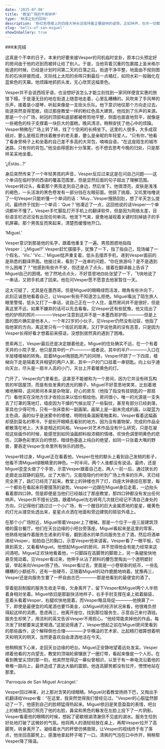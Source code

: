 ```yaml
---
date: '2025-07-08'
title: '教堂广场的午夜钟声'
type: '林深之处的回响'
description: '粉红色塔楼上的四座大钟永远保持着正要敲响的姿势。正如钟声，也许一切都是幻觉。'
slug: 'bells-of-san-miguel'
showInGallery: true
---
```


###未完结

这真是个不幸的日子。本来约好要来接Vesper的司机临时变卦，原本口头预定好的房间由于他的迟到而被转让给了别人。于是，当他背着沉重的包裹踏上圣米格尔街道的时候，已经是计划时间第二天的日落之后。街道干净平整，地面由不规则图形的石块拼接而成，天际线上太阳的余晖只剩最后一点橘红，如同水彩一般融化在蓝紫色的天幕。他烦躁地抓抓头发，无心欣赏这幅景色。

Vesper并不会说西班牙语，也没想好该怎么才能立刻找到一家同样便宜实惠的旅馆下榻，于是漫无目的地在街道上随意地走着，心里乱糟糟的。风吹来了手风琴的乐声，接着是小提琴，听起来像是一支街头乐队。他下意识地往那个方向走过去。街道突然变得宽敞，绕过那座教堂一样的粉红色高大建筑，他找到了乐声的来源。那是一个小广场，树冠的顶部和底部都被修剪地平整，侧面也直直地剪平，就像是一些褐色的柱子支撑着一块巨大的蛋糕。晚风清凉，稍稍安抚了他心中的烦躁。Vesper稍微在广场上转了转，找了个空闲的长椅坐下。这里的人很多，大多成双结对，要么是相互搀扶着散步的老夫妻，要么是亲昵的年轻爱人。“只有你，”他看了看身旁椅子上和坐着的自己差不多高的大背包，喃喃自语，“在这座陌生的城市迷路，只有你的背包。”他没由得感到十分落寞，也不想去思考今晚的归处，只是那样呆呆地坐着。

‘¿Estás...?’

身后突然传来了一个年轻男孩的声音，Vesper反应过来这是在问自己问题——这个单词在临时学的西语的覆盖范围里，但是显然后面的句子超出了理解范围。Vesper转过头，看着那个男孩走到自己身边，然后坐下。他很漂亮，皮肤是浅浅的褐色，一头活泼的黑色卷发有一部分挡在左眼前面。他挑了挑眉，又叽里咕噜说了一句Vesper只能听懂一个单词的话：’Muy…’Vesper搜肠刮肚，想了半天怎么提问，最终终于找到一个单词：‘Que？’他凑近了一点，这回他说的话Vesper一个单词都听不懂了。Vesper手忙脚乱打开手机上的翻译软件，但是因为网络太差，目标语言栏迟迟没有出现任何单词。他泄下气来，疲惫地凝视着关键时刻掉链子的手机屏幕。那个男孩反而笑起来，清楚而缓慢地开口。

‘Miguel.’

Vesper意识到那是他的名字，跟着他重复了一遍。男孩困惑地指指Vesper：‘¿Miguel?’ Vesper赶忙摆摆手，犹豫了一下，指了指自己，现场编了一个假名，‘Vic.’ 'Vic...' Miguel低声重复着，低头去摆弄手机，递到Vesper面前的是熟悉的翻译界面。他接过来，看到了一连串的问题，“你在旅游吗？是不是遇到什么困难了？”他感到有些许不安，但还是点了点头，接着在翻译器上告诉了Miguel自己的困境。他了然地点点头，不好意思地四处张望了一下，飞快地说了一串话，又把手机递了回来。他在问Vesper愿不愿意去他家暂住一天。

这太可疑了，尤其是在墨西哥。但是Miguel的眼睛绿而活泼，眼角有些许向下，此刻正诚恳地看着自己，让Vesper有些不知道怎么拒绝。Miguel看出了陌生旅人眼里警惕，低头又打了一串话，说自己正在一个人住，虽然房间并不是很好，但是离这里不远，如果不嫌弃的话可以先去看看。见Vesper还有些犹豫，他又找出了他的护照的照片————Vesper注意到这并不是一本墨西哥护照————但是上面的图片确实是他本人，一个年22岁的小伙子。见Vesper仍然没有动容，他指了指他家的方向，离这里只有一个街区的距离，又打字说他真的没有恶意，只是因为Vesper长得好看才想着前来搭话，没想到居然真的遇到了困难。

思索再三，Vesper最后还是决定跟着他走。Miguel的住处确实不远，在一个有着天井的小院子里，他只是其中的一户————或者说，其中的半户————入口在半层楼楼梯的转角。趁着Miguel掏钥匙开门的间隙，Vesper环顾了一下四周，楼梯向下走是隔着天井相望的两户人家，其中一户的门口挂着一串钥匙。向上似乎通向天台，尽头是一扇半人高的小门，天台上开着暖黄色的灯。

门开了，Vesper向门里看去。这甚至不能被称为一个房间，因为它并没有砖瓦构筑的牢固屋顶，而是有些发黄的透光的棚子。Miguel不好意思地笑笑，比划着艰难地解释，这间房间本来是杂物室，好心的房东（他指了指没有挂钥匙的一那扇门）看他实在没地方住才收拾出来以低价租给他。房间很小，唯一的光源是一支失去了灯罩的落地灯，墙皮因为干燥的气候出现了一些裂纹，甚至有部分已经剥落，家具也少得可怜，只有一张床垫和一副画架。画架上是一副未完成的画，以靛蓝为主色调，画的似乎是迷雾中的塔楼，明明线条温婉笔触柔和，Vesper看着这幅画却感到莫名的寒冷，于是别开眼睛去看别的地方。因为没有置物架，完成的作品全都散落在地上，大多是相近的风格。Vesper对艺术作品没有什么研究，只是在凝视这些画作的时候，能感觉到如同油画颜料般浓稠的情绪，欢快色调里明黄色的悲伤，沉静色彩里灰白的愤怒，暗绿色基底上纯白的绝望，如同一只张着大嘴的野兽，要吞走Vesper生命里所有快乐的颜色。

Vesper转过身，Miguel正在看着他，Vesper在他的额头上看到自己发梢的影子，他看不清Miguel绿眼睛里的神色。一时半间，两个人谁都没有说话。最终，还是Miguel歪歪头做了个手势，示意Vesper跟着自己走。两人一前一后，通过狭长的走廊走出寂静的庭院。出了大铁门，又能隐隐约约听到广场上传来的乐声。天已经完全黑了，路灯已经亮了起来。教堂上的钟楼也开了灯，四座大钟悬挂在那里，每一个都处在看起来将要摆荡的姿势。Vesper一边跟在Miguel身后走着，一边抬头看着那四口钟。但是即便是当他们已经越过了那座教堂，那四口钟都没有发出任何响声。Vesper并不擅长记路，跟着Miguel左右转弯几次就已经记不清自己身处的方向，只记得他们路过过一个小广场，有一个醒目的巨大金属质地的星星，暖黄色的灯光从镂空处透出来，星星点点洒在地面和旁边建筑的斑驳外墙上。

在那个小广场附近，Miguel带着Vesper上了楼梯。那是一个位于一座三层建筑顶楼的露台餐厅。他们在天台边缘的小吧台旁落座。Miguel看起来是这里的常客，他熟练地操作着服务生递来的平板，翻到酒水的单页向服务生点了酒，然后将酒单递给Vesper，拍拍自己的胸口，示意Vesper他来请客。Vesper看了一眼平板，切换到英文，又看看Miguel。他想起Miguel的房间，并不觉得他会有能力经常来这间酒吧。Miguel正欢快地看着他，一只脚踩在高脚凳的脚蹬上，另一条腿愉快地悬空晃动着。见Vesper看过来，他伸手从沾了颜料的腰包里掏出一个透明塑封袋，举起来向Vesper扬了扬。Vesper看过去，里面是一小卷崭新的纸币，一些乱糟糟的小额纸币，还有一些硬币，正随着Miguel的动作脆脆地响着。犹豫再三，Vesper还是向服务生要了一杯自由古巴————那是他看到的最便宜的酒了。

穿着挺刮制服的服务生收走平板，欠身离开了，留下Vesper和Miguel两个人半侧着身相对坐着。Miguel依旧是那副快活地样子，右手手肘支撑在桌上抵着脑袋，歪着头看着Vesper，右腿欢快地晃着。而Vesper略显局促————他换算了一下，即使是最便宜的鸡尾酒也要15美金，以Miguel的经济状况来看，他很难负担得起这样的消费。思虑再三，他离开座位，找到那位服务生，示意自己来付酒钱。服务生却笑了，用流利的英文告诉Vesper不用担心。“他经常能卖掉他的作品，每次发了财都要来这里喝酒。”这就说得通了，Vesper想起之前在Miguel房间里看到的那些画作，这个解释倒也合理————才华横溢的艺术家，比起精打细算想着明天和明天的明天，当然更喜欢自由潇洒地活在今天。

他稍稍放下心来，走回天台边缘的吧台。Miguel正安静地望着远处发呆。Vesper顺着他看的方向望去，教堂的顶端轮廓镶嵌了一圈灯带，看起来像是一个人形。在看到教堂尖顶的那一刻，他突然觉得这一幕似曾相识，以至于有一串电流沿着他的脊椎一路向上，最终造成了直达大脑的震颤。他连高脚凳都没有拉开，愣愣地站在那里。

‘Parroquia de San Miguel Arcángel.’

Vesper回过神来，对上那对含笑的绿眼睛。Miguel对着教堂扬扬下巴，又掏出手机翻译给Vesper看：“在这里，我突然觉得我们曾经见过。"Vesper的心脏猛然颤动了一下，他感到自己的脸颊猛得热起来。Miguel依旧是笑意盈盈的表情，吧台上的橘色氛围灯照亮了他的右脸，鼻梁和黑色的鬈发在左脸上投下了一片阴影。Vesper看着他的眼睛的时候，想起了密歇根湖清澈但不见底的湖水。服务生恰到好处地打破了这微妙的气氛。他将两人的酒轻轻放在桌上，再帮Vesper拉开了高脚凳，转身离开了。凝结着水汽的杯壁仿佛救赎，让Vesper的视线终于有了落点，他坐回高脚凳上，感激地拿起杯子喝了一口。清爽的气泡在口中炸开，稍稍帮Vesper降了降温。